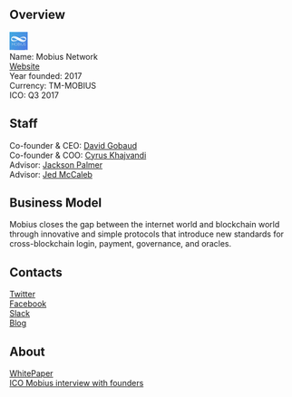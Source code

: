 ## Overview
![logo](../projects/logo/mobius_network.png)  
Name: Mobius Network  
[Website](https://mobius.network/)  
Year founded: 2017  
Currency: TM-MOBIUS  
ICO: Q3 2017
## Staff
Co-founder & CEO: [David Gobaud](../people/david_gobaud.md)  
Co-founder & COO: [Cyrus Khajvandi](../people/cyrus_khajvandi.md)  
Advisor: [Jackson Palmer](../people/jackson_palmer.md)  
Advisor: [Jed McCaleb](../people/jed_mccaleb.md)
## Business Model
Mobius closes the gap between the internet world and blockchain world through innovative and simple protocols that introduce new standards for cross-blockchain login, payment, governance, and oracles.
## Contacts  
[Twitter](https://twitter.com/mobius_network)  
[Facebook](https://www.facebook.com/Mobius-1727395010897177?sw_fnr_id=1857086408&fnr_t=0)  
[Slack](https://mobius-slack-invite.herokuapp.com/)    
[Blog](https://medium.com/mobius-network)   
## About  
[WhitePaper](https://mobius.network/mobius_white_paper.pdf)   
[ICO Mobius interview with founders](https://www.youtube.com/watch?v=dxWUSZEtluk)
